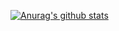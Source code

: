 [![Anurag's github stats](https://github-readme-stats.vercel.app/api?username=ceosss)](https://github.com/anuraghazra/github-readme-stats)
